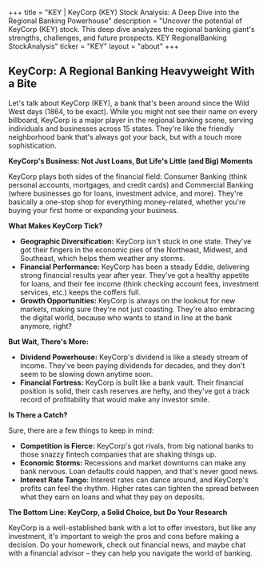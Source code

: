 +++
title = "KEY |  KeyCorp (KEY) Stock Analysis:  A Deep Dive into the Regional Banking Powerhouse"
description = "Uncover the potential of KeyCorp (KEY) stock. This deep dive analyzes the regional banking giant's strengths, challenges, and future prospects.  KEY RegionalBanking StockAnalysis"
ticker = "KEY"
layout = "about"
+++

        


## KeyCorp: A Regional Banking Heavyweight With a Bite 

Let's talk about KeyCorp (KEY), a bank that's been around since the Wild West days (1864, to be exact).  While you might not see their name on every billboard, KeyCorp is a major player in the regional banking scene, serving individuals and businesses across 15 states. They're like the friendly neighborhood bank that's always got your back, but with a touch more sophistication. 

**KeyCorp's Business:  Not Just Loans, But Life's Little (and Big) Moments**

KeyCorp plays both sides of the financial field: Consumer Banking (think personal accounts, mortgages, and credit cards) and Commercial Banking (where businesses go for loans, investment advice, and more). They're basically a one-stop shop for everything money-related, whether you're buying your first home or expanding your business.

**What Makes KeyCorp Tick?**

* **Geographic Diversification:**  KeyCorp isn't stuck in one state. They've got their fingers in the economic pies of the Northeast, Midwest, and Southeast, which helps them weather any storms.
* **Financial Performance:**  KeyCorp has been a steady Eddie, delivering strong financial results year after year. They've got a healthy appetite for loans, and their fee income (think checking account fees, investment services, etc.) keeps the coffers full.
* **Growth Opportunities:** KeyCorp is always on the lookout for new markets, making sure they're not just coasting. They're also embracing the digital world, because who wants to stand in line at the bank anymore, right?

**But Wait, There's More:**

* **Dividend Powerhouse:** KeyCorp's dividend is like a steady stream of income. They've been paying dividends for decades, and they don't seem to be slowing down anytime soon.
* **Financial Fortress:** KeyCorp is built like a bank vault. Their financial position is solid, their cash reserves are hefty, and they've got a track record of profitability that would make any investor smile.

**Is There a Catch?**

Sure, there are a few things to keep in mind:

* **Competition is Fierce:**  KeyCorp's got rivals, from big national banks to those snazzy fintech companies that are shaking things up.  
* **Economic Storms:**  Recessions and market downturns can make any bank nervous. Loan defaults could happen, and that's never good news.
* **Interest Rate Tango:** Interest rates can dance around, and KeyCorp's profits can feel the rhythm. Higher rates can tighten the spread between what they earn on loans and what they pay on deposits. 

**The Bottom Line: KeyCorp, a Solid Choice, but Do Your Research**

KeyCorp is a well-established bank with a lot to offer investors, but like any investment, it's important to weigh the pros and cons before making a decision. Do your homework, check out financial news, and maybe chat with a financial advisor – they can help you navigate the world of banking. 

        